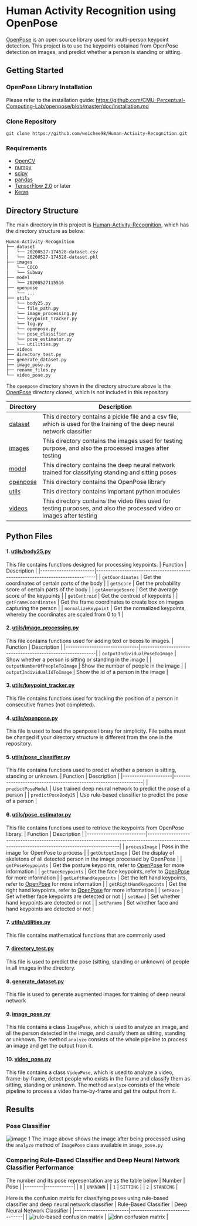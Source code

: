 # Human Activity Recognition using OpenPose

[OpenPose](https://github.com/CMU-Perceptual-Computing-Lab/openpose) is an open source library used for multi-person keypoint detection. 
This project is to use the keypoints obtained from OpenPose detection on images, and predict whether a person is standing or sitting.


## Getting Started

### OpenPose Library Installation
Please refer to the installation guide: https://github.com/CMU-Perceptual-Computing-Lab/openpose/blob/master/doc/installation.md

### Clone Repository
```
git clone https://github.com/weichee98/Human-Activity-Recognition.git
```

### Requirements
- [OpenCV](https://pypi.org/project/opencv-python/)
- [numpy](https://numpy.org/install/)
- [scipy](https://www.scipy.org/install.html)
- [pandas](https://pandas.pydata.org/pandas-docs/stable/getting_started/install.html)
- [TensorFlow 2.0](https://www.tensorflow.org/install) or later
- [Keras](https://pypi.org/project/Keras/)


## Directory Structure

The main directory in this project is [Human-Activity-Recognition](https://github.com/weichee98/Human-Activity-Recognition), which has the directory structure as below:
```
Human-Activity-Recognition
├── dataset
│   └── 20200527-174528-dataset.csv
|   └── 20200527-174528-dataset.pkl
├── images
│   └── COCO
|   └── Subway
├── model
│   └── 20200527115516
├── openpose
│   └── ...
├── utils
│   └── body25.py
│   └── file_path.py
│   └── image_processing.py
│   └── keypoint_tracker.py
│   └── log.py
│   └── openpose.py
│   └── pose_classifier.py
│   └── pose_estimator.py
│   └── utilities.py
├── videos
├── directory_test.py
├── generate_dataset.py
├── image_pose.py
├── rename_files.py
└── video_pose.py
```
The `openpose` directory shown in the directory structure above is the [OpenPose](https://github.com/CMU-Perceptual-Computing-Lab/openpose) directory cloned, 
which is not included in this repository

| Directory                                                                                         | Description                                                                                                                |
|---------------------------------------------------------------------------------------------------|----------------------------------------------------------------------------------------------------------------------------|
| [dataset](https://github.com/weichee98/Human-Activity-Recognition/tree/master/dataset)            | This directory contains a pickle file and a csv file, which is used for the training of the deep neural network classifier |
| [images](https://github.com/weichee98/Human-Activity-Recognition/tree/master/images)              | This directory contains the images used for testing purpose, and also the processed images after testing                   |
| [model](https://github.com/weichee98/Human-Activity-Recognition/tree/master/model/20200527115516) | This directory contains the deep neural network trained for classifying standing and sitting poses                         |
| [openpose](https://github.com/CMU-Perceptual-Computing-Lab/openpose)                              | This directory contains the OpenPose library                                                                               |
| [utils](https://github.com/weichee98/Human-Activity-Recognition/tree/master/utils)                | This directory contains important python modules                                                                           |
| [videos](https://github.com/weichee98/Human-Activity-Recognition/tree/master/videos)              | This directory contains the video files used for testing purposes, and also the processed video or images after testing    |


## Python Files

#### 1. [utils/body25.py](https://github.com/weichee98/Human-Activity-Recognition/blob/master/utils/body25.py)

This file contains functions designed for processing keypoints.
| Function              | Description                                                                  |
|-----------------------|------------------------------------------------------------------------------|
| `getCoordinates`      | Get the coordinates of certain parts of the body                             |
| `getScore`            | Get the probability score of certain parts of the body                       |
| `getAverageScore`     | Get the average score of the keypoints                                       |
| `getCentroid`         | Get the centroid of keypoints                                                |
| `getFrameCoordinates` | Get the frame coordinates to create box on images capturing the person       |
| `normalizeKeypoint`   | Get the normalized keypoints, whereby the coordinates are scaled from 0 to 1 |

#### 2. [utils/image_processing.py](https://github.com/weichee98/Human-Activity-Recognition/blob/master/utils/image_processing.py)

This file contains functions used for adding text or boxes to images.
| Function                      | Description                                               |
|-------------------------------|-----------------------------------------------------------|
| `outputIndividualPoseToImage` | Show whether a person is sitting or standing in the image |
| `outputNumberOfPeopleToImage` | Show the number of people in the image                    |
| `outputIndividualIdToImage`   | Show the id of a person in the image                      |

#### 3. [utils/keypoint_tracker.py](https://github.com/weichee98/Human-Activity-Recognition/blob/master/utils/keypoint_tracker.py)

This file contains functions used for tracking the position of a person in consecutive frames (not completed).

#### 4. [utils/openpose.py](https://github.com/weichee98/Human-Activity-Recognition/blob/master/utils/openpose.py)

This file is used to load the openpose library for simplicity. File paths must be changed if your directory structure is different from the one in the repository.

#### 5. [utils/pose_classifier.py](https://github.com/weichee98/Human-Activity-Recognition/blob/master/utils/pose_classifier.py)

This file contains functions used to predict whether a person is sitting, standing or unknown.
| Function            | Description                                                     |
|---------------------|-----------------------------------------------------------------|
| `predictPoseModel`  | Use trained deep neural network to predict the pose of a person |
| `predictPoseBody25` | Use rule-based classifier to predict the pose of a person       |

#### 6. [utils/pose_estimator.py](https://github.com/weichee98/Human-Activity-Recognition/blob/master/utils/pose_estimator.py)

This file contains functions used to retrieve the keypoints from OpenPose library.
| Function                | Description                                                                                                                                    |
|-------------------------|------------------------------------------------------------------------------------------------------------------------------------------------|
| `processImage`          | Pass in the image for OpenPose to process                                                                                                      |
| `getOutputImage`        | Get the display of skeletons of all detected person in the image processed by OpenPose                                                                 |
| `getPoseKeypoints`      | Get the posture keypoints, refer to [OpenPose](https://github.com/CMU-Perceptual-Computing-Lab/openpose/doc/output.md) for more information    |
| `getFaceKeypoints`      | Get the face keypoints, refer to [OpenPose](https://github.com/CMU-Perceptual-Computing-Lab/openpose/doc/output.md) for more information       |
| `getLeftHandKeypoints`  | Get the left hand keypoints, refer to [OpenPose](https://github.com/CMU-Perceptual-Computing-Lab/openpose/doc/output.md) for more information  |
| `getRightHandKeypoints` | Get the right hand keypoints, refer to [OpenPose](https://github.com/CMU-Perceptual-Computing-Lab/openpose/doc/output.md) for more information |
| `setFace`               | Set whether face keypoints are detected or not                                                                                                 |
| `setHand`               | Set whether hand keypoints are detected or not                                                                                                 |
| `setParams`             | Set whether face and hand keypoints are detected or not                                                                                        |

#### 7. [utils/utilities.py](https://github.com/weichee98/Human-Activity-Recognition/blob/master/utils/utilities.py)

This file contains mathematical functions that are commonly used

#### 7. [directory_test.py](https://github.com/weichee98/Human-Activity-Recognition/blob/master/directory_test.py)

This file is used to predict the pose (sitting, standing or unknown) of people in all images in the directory.

#### 8. [generate_dataset.py](https://github.com/weichee98/Human-Activity-Recognition/blob/master/generate_dataset.py)

This file is used to generate augmented images for training of deep neural network

#### 9. [image_pose.py](https://github.com/weichee98/Human-Activity-Recognition/blob/master/image_pose.py)

This file contains a class `ImagePose`, which is used to analyze an image, and all the person detected in the image, and classify them as sitting, standing or unknown. 
The method `analyze` consists of the whole pipeline to process an image and get the output from it.

#### 10. [video_pose.py](https://github.com/weichee98/Human-Activity-Recognition/blob/master/video_pose.py)

This file contains a class `VideoPose`, which is used to analyze a video, frame-by-frame, detect people who exists in the frame and classify them as sitting, standing or unknown. 
The method `analyze` consists of the whole pipeline to process a video frame-by-frame and get the output from it.


## Results

### Pose Classifier
![image 1](/images/Subway/processed/20200527-210334-00010.jpg)
The image above shows the image after being processed using the `analyze` method of `ImagePose` class available in `image_pose.py`


### Comparing Rule-Based Classifier and Deep Neural Network Classifier Performance

The number and its pose representation are as the table below
| Number | Pose       |
|--------|------------|
| `0`    | `UNKNOWN`  |
| `1`    | `SITTING`  |
| `2`    | `STANDING` |

Here is the confusion matrix for classifying poses using rule-based classifier and deep neural network classifier
| Rule-Based Classifier | Deep Neural Network Classifier |
|-----------------------|--------------------------------|
| ![rule-based confusion matrix](dataset/rb.png)  | ![dnn confusion matrix](dataset/dnn.png)          |
